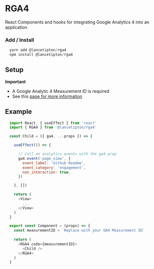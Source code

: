 # RGA4
React Components and hooks for integrating Google Analytics 4 into an application

### Add / Install

```js
  yarn add @lancetipton/rga4
  npm install @lancetipton/rga4
```

## Setup

**Important**
* A Google Analytic 4 Measurement ID is required
* See this [page for more information](https://support.google.com/analytics/answer/9306384?visit_id=637436678402332999-753716772&rd=1)


## Example

  ```javascript
    import React, { useEffect } from 'react'
    import { RGA4 } from '@lancetipton/rga4'

    const Child = ({ ga4, ...props }) => {

      useEffect(() => {

        // Call an analytics events with the ga4 prop
        ga4.event('page_view', {
          event_label: 'Github Readme',
          event_category: 'engagement',
          non_interaction: true,
        })

      }, [])

      return (
        <View>
          ...
        </View>
      )
    }

    export const Component = (props) => {
      const measurementID = `Replace with your GA4 Measurement ID`
      
      return (
        <RGA4 code={measurementID}>
          <Child />
        </RGA4>
      )
    }
  ```
